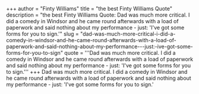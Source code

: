 +++
author = "Finty Williams"
title = "the best Finty Williams Quote"
description = "the best Finty Williams Quote: Dad was much more critical. I did a comedy in Windsor and he came round afterwards with a load of paperwork and said nothing about my performance - just: 'I've got some forms for you to sign.'"
slug = "dad-was-much-more-critical-i-did-a-comedy-in-windsor-and-he-came-round-afterwards-with-a-load-of-paperwork-and-said-nothing-about-my-performance---just:-ive-got-some-forms-for-you-to-sign"
quote = '''Dad was much more critical. I did a comedy in Windsor and he came round afterwards with a load of paperwork and said nothing about my performance - just: 'I've got some forms for you to sign.'''
+++
Dad was much more critical. I did a comedy in Windsor and he came round afterwards with a load of paperwork and said nothing about my performance - just: 'I've got some forms for you to sign.'
